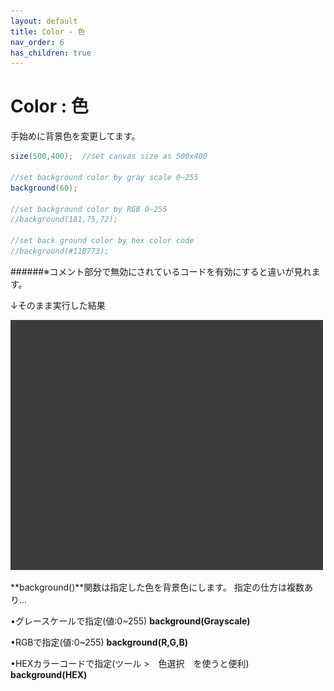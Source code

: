 ```yaml
---
layout: default
title: Color - 色
nav_order: 6
has_children: true
---
```


# Color : 色

手始めに背景色を変更してます。

```java
size(500,400);  //set canvas size as 500x400

//set background color by gray scale 0~255
background(60);

//set background color by RGB 0~255
//background(181,75,72);

//set back ground color by hex color code
//background(#11B773);
```
######※コメント部分で無効にされているコードを有効にすると違いが見れます。

↓そのまま実行した結果

![](/assets/background_run.png)

**background()**関数は指定した色を背景色にします。
指定の仕方は複数あり...

•グレースケールで指定(値:0~255)
**background(Grayscale)**

•RGBで指定(値:0~255)
**background(R,G,B)**

•HEXカラーコードで指定(ツール >　色選択　を使うと便利)
**background(HEX)**
